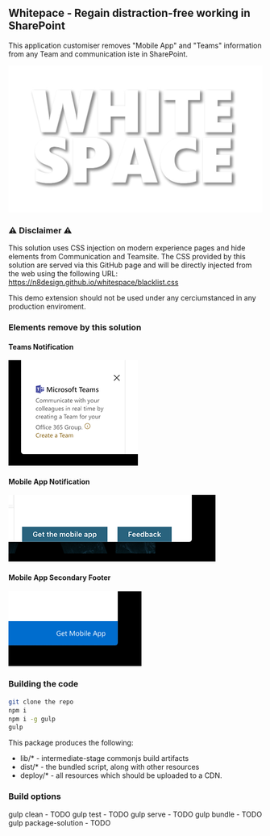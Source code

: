 ## Whitepace - Regain distraction-free working in SharePoint 

This application customiser removes "Mobile App" and "Teams" information from any Team and communication iste in SharePoint.

![Whitespace Logo](docs/assets/whitespace.jpg)

### ⚠️ Disclaimer ⚠️

This solution uses CSS injection on modern experience pages and hide elements from Communication and Teamsite. The CSS provided by this solution are served via this GitHub page and will be directly injected from the web using the following URL: https://n8design.github.io/whitespace/blacklist.css

This demo extension should not be used under any cerciumstanced in any production enviroment.

### Elements remove by this solution

#### Teams Notification

![Teams notification](docs/assets/teams-notification.png)

#### Mobile App Notification

![Mobile app](docs/assets/mobile-app-notification.png)

#### Mobile App Secondary Footer

![Mobile app](docs/assets/mobile-app-bold-footer.png)


### Building the code

```bash
git clone the repo
npm i
npm i -g gulp
gulp
```

This package produces the following:

* lib/* - intermediate-stage commonjs build artifacts
* dist/* - the bundled script, along with other resources
* deploy/* - all resources which should be uploaded to a CDN.

### Build options

gulp clean - TODO
gulp test - TODO
gulp serve - TODO
gulp bundle - TODO
gulp package-solution - TODO

